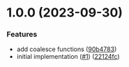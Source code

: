 # 1.0.0 (2023-09-30)


### Features

* add coalesce functions ([90b4783](https://github.com/douglascayers/promise-coalesce/commit/90b4783ed4ff928b80f3da12728ab8dca1b1f4e6))
* initial implementation ([#1](https://github.com/douglascayers/promise-coalesce/issues/1)) ([22124fc](https://github.com/douglascayers/promise-coalesce/commit/22124fcb7a1d01f5fe0e3e47caa725e72f287a04))
